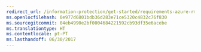 ```yaml
---
redirect_url: /information-protection/get-started/requirements-azure-rms
ms.openlocfilehash: 0e977d6801bdb36d283e71ce5320c4832c76f830
ms.sourcegitcommit: 04eb4990e2bf0004684221592cb93df35e6acebe
ms.translationtype: HT
ms.contentlocale: pt-PT
ms.lasthandoff: 06/30/2017
---
```

